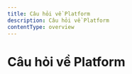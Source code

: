 ```yaml
---
title: Câu hỏi về Platform
description: Câu hỏi về Platform
contentType: overview
---
```


# Câu hỏi về Platform
